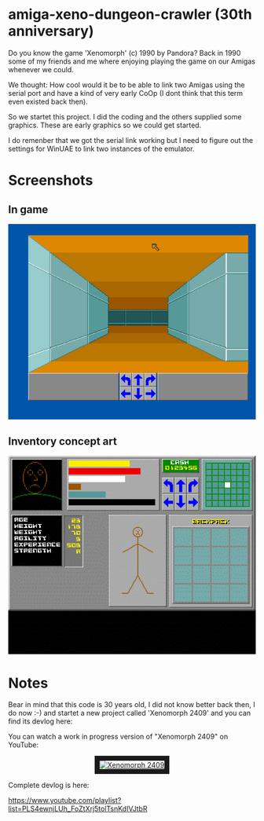 # amiga-xeno-dungeon-crawler (30th anniversary)

Do you know the game 'Xenomorph' (c) 1990 by Pandora? Back in 1990 some of my friends and me where enjoying playing the game on our Amigas whenever we could.

We thought: How cool would it be to be able to link two Amigas using the serial port and have a kind of very early CoOp (I dont think that this term even existed back then).

So we startet this project. I did the coding and the others supplied some graphics. These are early graphics so we could get started. 

I do remenber that we got the serial link working but I need to figure out the settings for WinUAE to link two instances of the emulator.


# Screenshots

## In game

![Screenshot](https://github.com/LutzGrosshennig/amiga-xeno-dungeon-crawler/blob/main/images/ScreenShot.png)

## Inventory concept art

![Screenshot](https://github.com/LutzGrosshennig/amiga-xeno-dungeon-crawler/blob/main/images/Inventory.gif)

# Notes

Bear in mind that this code is 30 years old, I did not know better back then, I do now :-) and startet a new project called 'Xenomorph 2409' and you can find its devlog here:

You can watch a work in progress version of "Xenomorph 2409" on YouTube:

<div align="center">
 <a href="https://www.youtube.com/watch?feature=player_embedded&v=phD2-d7OQRk" target="_blank"><img src="https://img.youtube.com/vi/phD2-d7OQRk/3.jpg" alt="Xenomorph 2409"    width="240" height="180" border="10" /></a>
</div>

Complete devlog is here:

https://www.youtube.com/playlist?list=PLS4ewnjLUh_FoZtXrj5tolTsnKdIVJtbR
